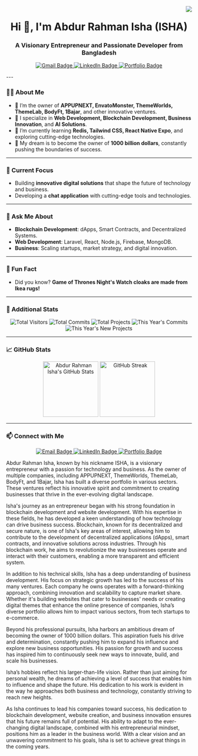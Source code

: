  <img align="right" src="https://visitor-badge.laobi.icu/badge?page_id=abdurrahmanisha1.abdurrahmanisha1"/>
<!-- <img align="right" src="https://img.shields.io/badge/Visitors-500,000+-blueviolet?style=for-the-badge" alt="Visitors Badgre"> --> 

<h1 align="center">Hi 👋, I'm Abdur Rahman Isha (ISHA)</h1>

<h3 align="center">A Visionary Entrepreneur and Passionate Developer from Bangladesh</h3>

<p align="center">
  <a href="mailto:abdurrahmanisha@gmail.com">
    <img  src="https://img.shields.io/badge/Gmail-333333?style=for-the-badge&logo=gmail&logoColor=red" alt="Gmail Badge">
  </a>
  <a  href="https://www.linkedin.com/in/abdur-rahman-isha2023/">
    <img src="https://img.shields.io/badge/LinkedIn-0077B5?style=for-the-badge&logo=linkedin&logoColor=white" alt="LinkedIn Badge">
  </a>
  <a href="https://abdurrahmanisha.com/">
    <img src="https://img.shields.io/badge/Portfolio-FF5722?style=for-the-badge&logo=todoist&logoColor=white" alt="Portfolio Badge">
  </a> 
</p> 
---

### 🧑‍💻 About Me
- 🚀 I’m the owner of **APPUPNEXT, EnvatoMonster, ThemeWorlds, ThemeLab, BodyFt, 1Bajar**, and other innovative ventures.
- 💼 I specialize in **Web Development, Blockchain Development, Business Innovation**, and **AI Solutions**.
- 🌱 I’m currently learning **Redis, Tailwind CSS, React Native Expo**, and exploring cutting-edge technologies.
- 🎯 My dream is to become the owner of **1000 billion dollars**, constantly pushing the boundaries of success.

---

### 🔭 Current Focus
- Building **innovative digital solutions** that shape the future of technology and business.
- Developing a **chat application** with cutting-edge tools and technologies.

---

### 💬 Ask Me About
- **Blockchain Development**: dApps, Smart Contracts, and Decentralized Systems.
- **Web Development**: Laravel, React, Node.js, Firebase, MongoDB.
- **Business**: Scaling startups, market strategy, and digital innovation.

---

### 🌟 Fun Fact
- Did you know? **Game of Thrones Night's Watch cloaks are made from Ikea rugs!**

---

### 🔢 Additional Stats
<p align="center">
  <!-- Total Visitors -->
  <img src="https://komarev.com/ghpvc/?username=abdurrahmanisha1&style=for-the-badge&color=blueviolet" alt="Total Visitors">
  
  <!-- Total Commits -->
  <img src="https://custom-icon-badges.demolab.com/badge/Total%20Commits-70k+-green?style=for-the-badge&logo=commit" alt="Total Commits">
  
  <!-- Total Projects -->
  <img src="https://custom-icon-badges.demolab.com/badge/Total%20Projects-500+-orange?style=for-the-badge&logo=project" alt="Total Projects">

  <!-- This Year's Commits -->
  <img src="https://custom-icon-badges.demolab.com/badge/This%20Year's%20Commits-30k+-blue?style=for-the-badge&logo=commit" alt="This Year's Commits">
  
  <!-- This Year's New Projects -->
  <img src="https://custom-icon-badges.demolab.com/badge/This%20Year's%20New%20Projects-15+-yellow?style=for-the-badge&logo=project" alt="This Year's New Projects">
</p>

---

### 📈 GitHub Stats
<p align="center">
  <img height="150" src="https://github-readme-stats.vercel.app/api?username=abdurrahmanisha1&show_icons=true&theme=radical" alt="Abdur Rahman Isha's GitHub Stats">
  <!-- <br> -->
  <img height="150" src="https://github-readme-streak-stats.herokuapp.com/?user=abdurrahmanisha1&theme=radical" alt="GitHub Streak">
</p>

---

### 📫 Connect with Me
<p align="center">
  <a href="mailto:abdurrahmanisha@gmail.com">
    <img src="https://img.shields.io/badge/Gmail-333333?style=for-the-badge&logo=gmail&logoColor=red" alt="Email Badge">
  </a>
  <a href="https://www.linkedin.com/in/abdur-rahman-isha2023/">
    <img src="https://img.shields.io/badge/LinkedIn-0077B5?style=for-the-badge&logo=linkedin&logoColor=white" alt="LinkedIn Badge">
  </a>
  <a href="https://abdurrahmanisha.com/">
    <img src="https://img.shields.io/badge/Portfolio-FF5722?style=for-the-badge&logo=todoist&logoColor=white" alt="Portfolio Badge">
  </a>
</p>


Abdur Rahman Isha, known by his nickname ISHA, is a visionary entrepreneur with a passion for technology and business. As the owner of multiple companies, including APPUPNEXT, ThemeWorlds, ThemeLab, BodyFt, and 1Bajar, Isha has built a diverse portfolio in various sectors. These ventures reflect his innovative spirit and commitment to creating businesses that thrive in the ever-evolving digital landscape.

Isha's journey as an entrepreneur began with his strong foundation in blockchain development and website development. With his expertise in these fields, he has developed a keen understanding of how technology can drive business success. Blockchain, known for its decentralized and secure nature, is one of Isha's key areas of interest, allowing him to contribute to the development of decentralized applications (dApps), smart contracts, and innovative solutions across industries. Through his blockchain work, he aims to revolutionize the way businesses operate and interact with their customers, enabling a more transparent and efficient system.

In addition to his technical skills, Isha has a deep understanding of business development. His focus on strategic growth has led to the success of his many ventures. Each company he owns operates with a forward-thinking approach, combining innovation and scalability to capture market share. Whether it's building websites that cater to businesses' needs or creating digital themes that enhance the online presence of companies, Isha’s diverse portfolio allows him to impact various sectors, from tech startups to e-commerce.

Beyond his professional pursuits, Isha harbors an ambitious dream of becoming the owner of 1000 billion dollars. This aspiration fuels his drive and determination, constantly pushing him to expand his influence and explore new business opportunities. His passion for growth and success has inspired him to continuously seek new ways to innovate, build, and scale his businesses.

Isha’s hobbies reflect his larger-than-life vision. Rather than just aiming for personal wealth, he dreams of achieving a level of success that enables him to influence and shape the future. His dedication to his work is evident in the way he approaches both business and technology, constantly striving to reach new heights.

As Isha continues to lead his companies toward success, his dedication to blockchain development, website creation, and business innovation ensures that his future remains full of potential. His ability to adapt to the ever-changing digital landscape, combined with his entrepreneurial mindset, positions him as a leader in the business world. With a clear vision and an unwavering commitment to his goals, Isha is set to achieve great things in the coming years.
